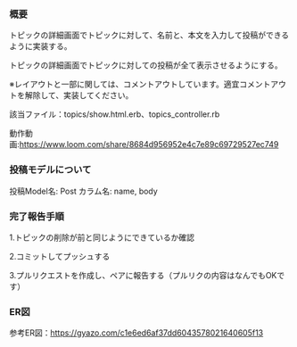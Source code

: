 ### 概要

トピックの詳細画面でトピックに対して、名前と、本文を入力して投稿ができるように実装する。

トピックの詳細画面でトピックに対しての投稿が全て表示させるようにする。


※レイアウトと一部に関しては、コメントアウトしています。適宜コメントアウトを解除して、実装してください。

該当ファイル：topics/show.html.erb、topics_controller.rb

動作動画:https://www.loom.com/share/8684d956952e4c7e89c69729527ec749

### 投稿モデルについて 

投稿Model名: Post
カラム名: name, body

### 完了報告手順

1.トピックの削除が前と同じようにできているか確認

2.コミットしてプッシュする

3.プルリクエストを作成し、ペアに報告する（プルリクの内容はなんでもOKです）

### ER図

参考ER図：https://gyazo.com/c1e6ed6af37dd6043578021640605f13
